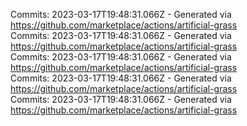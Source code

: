Commits: 2023-03-17T19:48:31.066Z - Generated via https://github.com/marketplace/actions/artificial-grass
<br>
Commits: 2023-03-17T19:48:31.066Z - Generated via https://github.com/marketplace/actions/artificial-grass
<br>
Commits: 2023-03-17T19:48:31.066Z - Generated via https://github.com/marketplace/actions/artificial-grass
<br>
Commits: 2023-03-17T19:48:31.066Z - Generated via https://github.com/marketplace/actions/artificial-grass
<br>
Commits: 2023-03-17T19:48:31.066Z - Generated via https://github.com/marketplace/actions/artificial-grass
<br>
